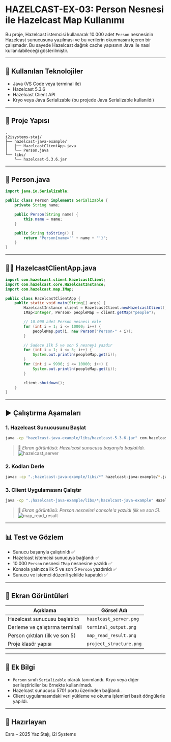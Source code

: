 # HAZELCAST-EX-03: Person Nesnesi ile Hazelcast Map Kullanımı

Bu proje, Hazelcast istemcisi kullanarak 10.000 adet `Person` nesnesinin Hazelcast sunucusuna yazılması ve bu verilerin okunmasını içeren bir çalışmadır.
Bu sayede Hazelcast dağıtık cache yapısının Java ile nasıl kullanılabileceği gösterilmiştir.

---

## 🔧 Kullanılan Teknolojiler

* Java (VS Code veya terminal ile)
* Hazelcast 5.3.6
* Hazelcast Client API
* Kryo veya Java Serializable (bu projede Java Serializable kullanıldı)

---

## 📁 Proje Yapısı

```
.
i2isystems-staj/
├── hazelcast-java-example/
│   ├── HazelcastClientApp.java
│   └── Person.java
└── libs/
    └── hazelcast-5.3.6.jar
```

---

## 👤 Person.java

```java
import java.io.Serializable;

public class Person implements Serializable {
    private String name;

    public Person(String name) {
        this.name = name;
    }

    public String toString() {
        return "Person{name='" + name + "'}";
    }
}
```

---

## 🧑‍💻 HazelcastClientApp.java

```java
import com.hazelcast.client.HazelcastClient;
import com.hazelcast.core.HazelcastInstance;
import com.hazelcast.map.IMap;

public class HazelcastClientApp {
    public static void main(String[] args) {
        HazelcastInstance client = HazelcastClient.newHazelcastClient();
        IMap<Integer, Person> peopleMap = client.getMap("people");

        // 10.000 adet Person nesnesi ekle
        for (int i = 1; i <= 10000; i++) {
            peopleMap.put(i, new Person("Person-" + i));
        }

        // Sadece ilk 5 ve son 5 nesneyi yazdır
        for (int i = 1; i <= 5; i++) {
            System.out.println(peopleMap.get(i));
        }
        for (int i = 9996; i <= 10000; i++) {
            System.out.println(peopleMap.get(i));
        }

        client.shutdown();
    }
}
```

---

## ▶️ Çalıştırma Aşamaları

### 1. Hazelcast Sunucusunu Başlat

```bash
java -cp "hazelcast-java-example/libs/hazelcast-5.3.6.jar" com.hazelcast.core.server.HazelcastMemberStarter
```

> 📸 *Ekran görüntüsü: Hazelcast sunucusu başarıyla başlatıldı.*
![hazelcast_server](https://github.com/user-attachments/assets/5d325e19-9cad-440d-be21-4ae52eb36cca)


### 2. Kodları Derle

```bash
javac -cp ".;hazelcast-java-example/libs/*" hazelcast-java-example/*.java
```

### 3. Client Uygulamasını Çalıştır

```bash
java -cp ".;hazelcast-java-example/libs/*;hazelcast-java-example" HazelcastClientApp
```

> 📸 *Ekran görüntüsü: Person nesneleri console'a yazıldı (ilk ve son 5).*
![map_read_result](https://github.com/user-attachments/assets/7a73eab9-ea27-4af1-9965-920b2a4b4c8d)


---

## 📊 Test ve Gözlem

* Sunucu başarıyla çalıştırıldı ✅
* Hazelcast istemcisi sunucuya bağlandı ✅
* 10.000 `Person` nesnesi `IMap` nesnesine yazıldı ✅
* Konsola yalnızca ilk 5 ve son 5 `Person` yazdırıldı ✅
* Sunucu ve istemci düzenli şekilde kapatıldı ✅

---

## 📸 Ekran Görüntüleri

| Açıklama                        | Görsel Adı              |
| ------------------------------- | ----------------------- |
| Hazelcast sunucusu başlatıldı   | `hazelcast_server.png`  |
| Derleme ve çalıştırma terminali | `terminal_output.png`   |
| Person çıktıları (ilk ve son 5) | `map_read_result.png`   |
| Proje klasör yapısı             | `project_structure.png` |

---

## 🔹 Ek Bilgi

* `Person` sınıfı `Serializable` olarak tanımlandı. Kryo veya diğer serileştiriciler bu örnekte kullanılmadı.
* Hazelcast sunucusu 5701 portu üzerinden bağlandı.
* Client uygulamasındaki veri yükleme ve okuma işlemleri basit döngülerle yapıldı.

---

## 📑 Hazırlayan

Esra – 2025 Yaz Stajı, i2i Systems

```
```
